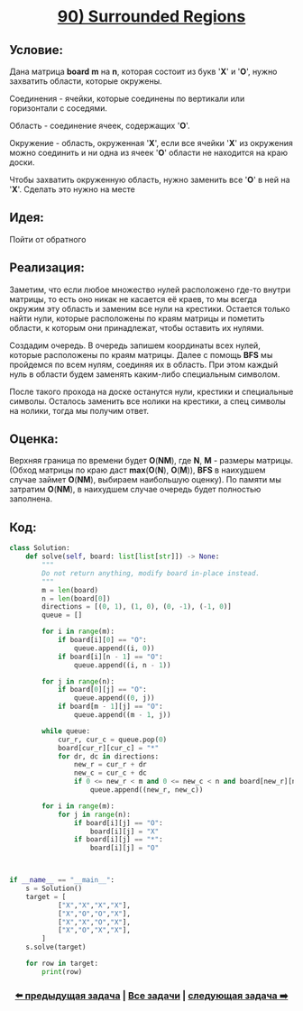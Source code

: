 <div align='center'>
<h1><a href='https://leetcode.com/problems/surrounded-regions/description/'><strong>90) Surrounded Regions</strong></a></h1>
</div>

## **Условие:**

Дана матрица **board** **m** на **n**, которая состоит из букв '**X**' и '**O**', нужно захватить области, которые окружены.

Соединения - ячейки, которые соединены по вертикали или горизонтали с соседями.

Область - соединение ячеек, содержащих '**O**'.

Окружение - область, окруженная '**X**', если все ячейки '**X**' из окружения можно соединить и ни одна из ячеек '**O**' области не находится на краю доски.

Чтобы захватить окруженную область, нужно заменить все '**O**' в ней на '**X**'. Сделать это нужно на месте

## **Идея:**

Пойти от обратного

## **Реализация:**

Заметим, что если любое множество нулей расположено где-то внутри матрицы, то есть оно никак не касается её краев, то мы всегда окружим эту область и заменим все нули на крестики. Остается только найти нули, которые расположены по краям матрицы и пометить области, к которым они принадлежат, чтобы оставить их нулями.

Создадим очередь. В очередь запишем координаты всех нулей, которые расположены по краям матрицы. Далее с помощь **BFS** мы пройдемся по всем нулям, соединяя их в область. При этом каждый нуль в области будем заменять каким-либо специальным символом.

После такого прохода на доске останутся нули, крестики и специальные символы. Осталось заменить все нолики на крестики, а спец символы на нолики, тогда мы получим ответ.



## **Оценка:**

Верхняя граница по времени будет **O**(**NM**), где **N**, **M** - размеры матрицы. (Обход матрицы по краю даст **max**(**O**(**N**), **O**(**M**)), **BFS** в наихудшем случае займет **O**(**NM**), выбираем наибольшую оценку). По памяти мы затратим **O**(**NM**), в наихудшем случае очередь будет полностью заполнена.

## Код:
```python
class Solution:
    def solve(self, board: list[list[str]]) -> None:
        """
        Do not return anything, modify board in-place instead.
        """
        m = len(board)
        n = len(board[0])
        directions = [(0, 1), (1, 0), (0, -1), (-1, 0)]
        queue = []

        for i in range(m):
            if board[i][0] == "O":
                queue.append((i, 0))
            if board[i][n - 1] == "O":
                queue.append((i, n - 1))

        for j in range(n):
            if board[0][j] == "O":
                queue.append((0, j))
            if board[m - 1][j] == "O":
                queue.append((m - 1, j))

        while queue:
            cur_r, cur_c = queue.pop(0)
            board[cur_r][cur_c] = "*"
            for dr, dc in directions:
                new_r = cur_r + dr
                new_c = cur_c + dc
                if 0 <= new_r < m and 0 <= new_c < n and board[new_r][new_c] == "O":
                    queue.append((new_r, new_c))

        for i in range(m):
            for j in range(n):
                if board[i][j] == "O":
                    board[i][j] = "X"
                if board[i][j] == "*":
                    board[i][j] = "O"



if __name__ == "__main__":
    s = Solution()
    target = [
            ["X","X","X","X"],
            ["X","O","O","X"],
            ["X","X","O","X"],
            ["X","O","X","X"],
        ]
    s.solve(target)

    for row in target:
        print(row)


```

<div align='center'><h3><a href='https://github.com/TAskMAster339/PythonAlgorithms/tree/main/89.Number%20of%20Islands'>⬅️ предыдущая задача</a>&nbsp;|&nbsp;<a href='https://github.com/TAskMAster339/PythonAlgorithms/tree/main/README.md'>Все задачи</a>&nbsp;|&nbsp;<a href='https://github.com/TAskMAster339/PythonAlgorithms/tree/main/91.Clone%20Graph'>следующая задача ➡️</a></h3></div>